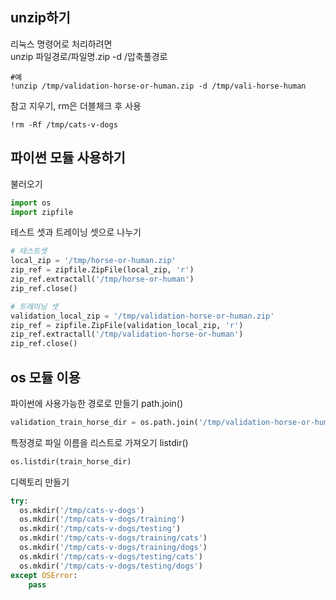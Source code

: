 ## unzip하기
리눅스 명령어로 처리하려면  
unzip 파일경로/파일명.zip -d /압축풀경로  
```
#예
!unzip /tmp/validation-horse-or-human.zip -d /tmp/vali-horse-human
```

참고 지우기, rm은 더블체크 후 사용
```
!rm -Rf /tmp/cats-v-dogs
```

## 파이썬 모듈 사용하기
불러오기
```py
import os
import zipfile
```

테스트 셋과 트레이닝 셋으로 나누기
```py
# 테스트셋
local_zip = '/tmp/horse-or-human.zip'
zip_ref = zipfile.ZipFile(local_zip, 'r')
zip_ref.extractall('/tmp/horse-or-human')
zip_ref.close()

# 트레이닝 셋
validation_local_zip = '/tmp/validation-horse-or-human.zip'
zip_ref = zipfile.ZipFile(validation_local_zip, 'r')
zip_ref.extractall('/tmp/validation-horse-or-human')
zip_ref.close()
```

## os 모듈 이용
파이썬에 사용가능한 경로로 만들기    path.join()
```py
validation_train_horse_dir = os.path.join('/tmp/validation-horse-or-human/horses')
```

특정경로 파일 이름을 리스트로 가져오기 listdir()
```py
os.listdir(train_horse_dir)
```

디렉토리 만들기  
```py
try:
  os.mkdir('/tmp/cats-v-dogs')
  os.mkdir('/tmp/cats-v-dogs/training')
  os.mkdir('/tmp/cats-v-dogs/testing')
  os.mkdir('/tmp/cats-v-dogs/training/cats')
  os.mkdir('/tmp/cats-v-dogs/training/dogs')
  os.mkdir('/tmp/cats-v-dogs/testing/cats')
  os.mkdir('/tmp/cats-v-dogs/testing/dogs')
except OSError:
    pass
```







